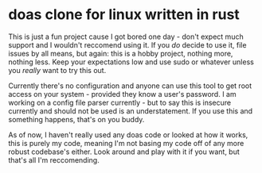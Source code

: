 # doas clone for linux written in rust

This is just a fun project cause I got bored one day - don't expect much support and I wouldn't reccomend using it. If you _do_ decide to use it, file issues by all means, but again: this is a hobby project, nothing more, nothing less. Keep your expectations low and use sudo or whatever unless you _really_ want to try this out.

Currently there's no configuration and anyone can use this tool to get root access on your system - provided they know a user's password. I am working on a config file parser currently - but to say this is insecure currently and should not be used is an understatement. If you use this and something happens, that's on you buddy.

As of now, I haven't really used any doas code or looked at how it works, this is purely my code, meaning I'm not basing my code off of any more robust codebase's either. Look around and play with it if you want, but that's all I'm reccomending. 
